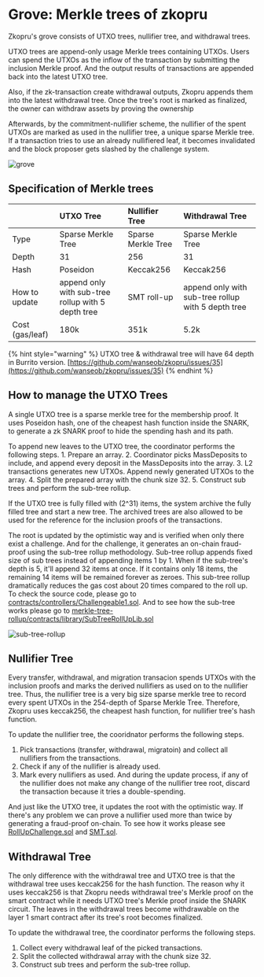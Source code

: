 # Grove: Merkle trees of zkopru

Zkopru's grove consists of UTXO trees, nullifier tree, and withdrawal trees.

UTXO trees are append-only usage Merkle trees containing UTXOs. Users can spend the UTXOs as the inflow of the transaction by submitting the inclusion Merkle proof. And the output results of transactions are appended back into the latest UTXO tree.

Also, if the zk-transaction create withdrawal outputs, Zkopru appends them into the latest withdrawal tree. Once the tree's root is marked as finalized, the owner can withdraw assets by proving the ownership

Afterwards, by the commitment-nullifier scheme, the nullifier of the spent UTXOs are marked as used in the nullifier tree, a unique sparse Merkle tree. If a transaction tries to use an already nullifiered leaf, it becomes invalidated and the block proposer gets slashed by the challenge system.

![grove](https://docs.google.com/drawings/d/e/2PACX-1vTXH2aQr0HZmWZbbA2ENOISW5hT5XsG2dda90RBSaQH-2ClqlZvFKlSTppR38b2ixUbqQeMOTztC-LA/pub?w=1031&h=564)

## Specification of Merkle trees

|  | UTXO Tree | Nullifier Tree | Withdrawal Tree |
| :--- | :--- | :--- | :--- |
| Type | Sparse Merkle Tree | Sparse Merkle Tree | Sparse Merkle Tree |
| Depth | 31 | 256 | 31 |
| Hash | Poseidon | Keccak256 | Keccak256 |
| How to update | append only with sub-tree rollup with 5 depth tree | SMT roll-up | append only with sub-tree rollup with 5 depth tree |
| Cost \(gas/leaf\) | 180k | 351k | 5.2k |

{% hint style="warning" %}
UTXO tree & withdrawal tree will have 64 depth in Burrito version. [https://github.com/wanseob/zkopru/issues/35](https://github.com/wanseob/zkopru/issues/35)
{% endhint %}

## How to manage the UTXO Trees

A single UTXO tree is a sparse merkle tree for the membership proof. It uses Poseidon hash, one of the cheapest hash function inside the SNARK, to generate a zk SNARK proof to hide the spending hash and its path.

To append new leaves to the UTXO tree, the coordinator performs the following steps. 1. Prepare an array. 2. Coordinator picks MassDeposits to include, and append every deposit in the MassDeposits into the array. 3. L2 transactions generates new UTXOs. Append newly generated UTXOs to the array. 4. Split the prepared array with the chunk size 32. 5. Construct sub trees and perform the sub-tree rollup.

If the UTXO tree is fully filled with \(2^31\) items, the system archive the fully filled tree and start a new tree. The archived trees are also allowed to be used for the reference for the inclusion proofs of the transactions.

The root is updated by the optimistic way and is verified when only there exist a challenge. And for the challenge, it generates an on-chain fraud-proof using the sub-tree rollup methodology. Sub-tree rollup appends fixed size of sub trees instead of appending items 1 by 1. When if the sub-tree's depth is 5, it'll append 32 items at once. If it contains only 18 items, the remaining 14 items will be remained forever as zeroes. This sub-tree rollup dramatically reduces the gas cost about 20 times compared to the roll up. To check the source code, please go to [contracts/controllers/Challengeable1.sol](https://github.com/wilsonbeam/zk-optimistic-rollup/blob/develop/contracts/controllers/Challengeable1.sol). And to see how the sub-tree works please go to [merkle-tree-rollup/contracts/library/SubTreeRollUpLib.sol](https://github.com/wilsonbeam/merkle-tree-rollup/blob/master/contracts/library/SubTreeRollUpLib.sol)

![sub-tree-rollup](https://docs.google.com/drawings/d/e/2PACX-1vRoBO2Nl-M8elgz55jzgxuux1f6FbrZIiUCeY3Z9Sf7haKF8kSP548L8pXcdh_VCfT_gcW1gywY4VKY/pub?w=959&h=417)

## Nullifier Tree

Every transfer, withdrawal, and migration transacion spends UTXOs with the inclusion proofs and marks the derived nullifiers as used on to the nullifier tree. Thus, the nullifier tree is a very big size sparse merkle tree to record every spent UTXOs in the 254-depth of Sparse Merkle Tree. Therefore, Zkopru uses keccak256, the cheapest hash function, for nullifier tree's hash function.

To update the nullifier tree, the cooridnator performs the following steps.

1. Pick transactions \(transfer, withdrawal, migratoin\) and collect all nullifiers from the transactions.
2. Check if any of the nullifier is already used.
3. Mark every nullifiers as used. And during the update process, if any of the nullifier does not make any change of the nullifier tree root, discard the transaction because it tries a double-spending.

And just like the UTXO tree, it updates the root with the optimistic way. If there's any problem we can prove a nullifier used more than twice by generating a fraud-proof on-chain. To see how it works please see [RollUpChallenge.sol](https://github.com/wanseob/zkopru/blob/master/packages/contracts/contracts/controllers/challenges/RollUpChallenge.sol) and [SMT.sol](https://github.com/wanseob/zkopru/blob/master/packages/contracts/contracts/libraries/SMT.sol).

## Withdrawal Tree

The only difference with the withdrawal tree and UTXO tree is that the withdrawal tree uses keccak256 for the hash function. The reason why it uses keccak256 is that Zkopru needs withdrawal tree's Merkle proof on the smart contract while it needs UTXO tree's Merkle proof inside the SNARK circuit. The leaves in the withdrawal trees become withdrawable on the layer 1 smart contract after its tree's root becomes finalized.

To update the withdrawal tree, the coordinator performs the following steps.

1. Collect every withdrawal leaf of the picked transactions.
2. Split the collected withdrawal array with the chunk size 32.
3. Construct sub trees and perform the sub-tree rollup.

